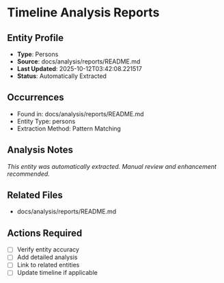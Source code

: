 # Timeline Analysis Reports

## Entity Profile
- **Type**: Persons
- **Source**: docs/analysis/reports/README.md
- **Last Updated**: 2025-10-12T03:42:08.221517
- **Status**: Automatically Extracted

## Occurrences
- Found in: docs/analysis/reports/README.md
- Entity Type: persons
- Extraction Method: Pattern Matching

## Analysis Notes
*This entity was automatically extracted. Manual review and enhancement recommended.*

## Related Files
- docs/analysis/reports/README.md

## Actions Required
- [ ] Verify entity accuracy
- [ ] Add detailed analysis
- [ ] Link to related entities
- [ ] Update timeline if applicable
